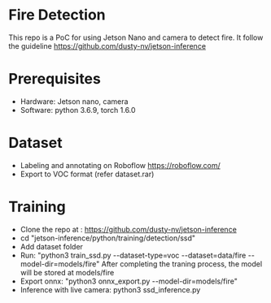 # Fire Detection
This repo is a PoC for using Jetson Nano and camera to detect fire. It follow the guideline https://github.com/dusty-nv/jetson-inference

# Prerequisites
- Hardware: Jetson nano, camera
- Software: python 3.6.9, torch 1.6.0

# Dataset
- Labeling and annotating on Roboflow https://roboflow.com/
- Export to VOC format (refer dataset.rar)

# Training
- Clone the repo at : https://github.com/dusty-nv/jetson-inference
- cd "jetson-inference/python/training/detection/ssd"
- Add dataset folder
- Run: "python3 train_ssd.py --dataset-type=voc --dataset=data/fire --model-dir=models/fire"
After completing the traning process, the model will be stored at models/fire
- Export onnx: "python3 onnx_export.py --model-dir=models/fire"
- Inference with live camera: python3 ssd_inference.py


